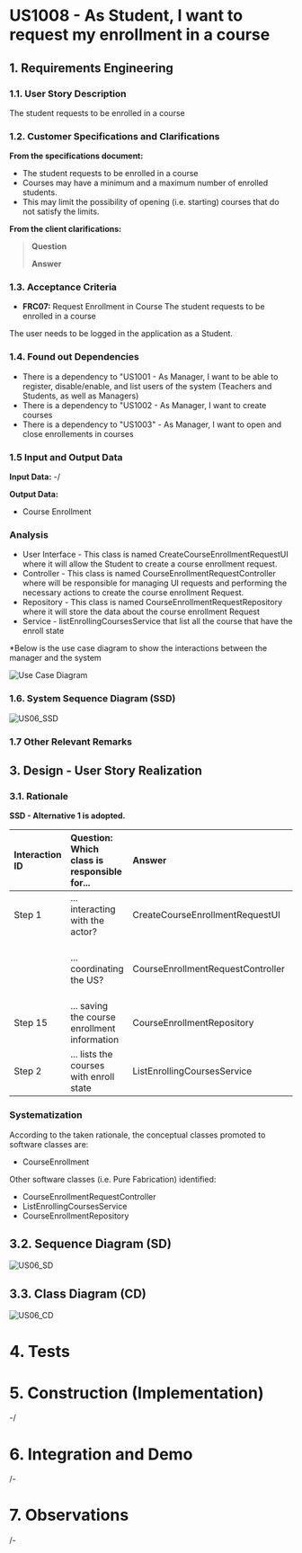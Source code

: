 # US1008 - As Student, I want to request my enrollment in a course

## 1. Requirements Engineering


### 1.1. User Story Description

The student requests to be enrolled in a course

### 1.2. Customer Specifications and Clarifications 


**From the specifications document:**
* The student requests to be enrolled in a course 
* Courses may have a minimum and a maximum number of enrolled students. 
* This may limit the possibility of opening (i.e. starting) courses that do not satisfy the limits.

**From the client clarifications:**

> **Question**
>
>  **Answer**
 
### 1.3. Acceptance Criteria

* **FRC07:** Request Enrollment in Course The student requests to be enrolled in a course

The user needs to be logged in the application as a Student.


### 1.4. Found out Dependencies

* There is a dependency to "US1001 - As Manager, I want to be able to register, disable/enable, and list users of the system (Teachers and Students, as well as Managers)
* There is a dependency to "US1002 - As Manager, I want to create courses
* There is a dependency to "US1003" - As Manager, I want to open and close enrollements in courses

### 1.5 Input and Output Data


**Input Data:**
-/

**Output Data:**

* Course Enrollment

### Analysis

* User Interface - This class is named CreateCourseEnrollmentRequestUI where it will allow the Student to create a course enrollment request.
* Controller     - This class is named CourseEnrollmentRequestController where will be responsible for managing UI requests and performing the necessary actions to create the course enrollment Request.
* Repository     - This class is named CourseEnrollmentRequestRepository where it will store the data about the course enrollment Request
* Service        - listEnrollingCoursesService that list all the course that have the enroll state

*Below is the use case diagram to show the interactions between the manager and the system 

![Use Case Diagram](US1008-UCD.svg "US1008 Use Case Diagram")

### 1.6. System Sequence Diagram (SSD)

![US06_SSD](US1008-SSD.svg)

### 1.7 Other Relevant Remarks


## 3. Design - User Story Realization 

### 3.1. Rationale

**SSD - Alternative 1 is adopted.**


| Interaction ID | Question: Which class is responsible for...  | Answer                            | Justification (with patterns)                                                                                                      |
|:---------------|:---------------------------------------------|:----------------------------------|:-----------------------------------------------------------------------------------------------------------------------------------|
| Step 1         | ... interacting with the actor?              | CreateCourseEnrollmentRequestUI   | UI pattern: CreateCourseEnrollmentRequestUI is responsible for interacting with the actor                                          |
|                | ... coordinating the US?                     | CourseEnrollmentRequestController | Controller pattern: CourseEnrollmentRequestController is responsible for coordinating the use case and invoking necessary classes. |
| Step 15        | ... saving the course enrollment information | CourseEnrollmentRepository        | Repository pattern: CourseEnrollmentRepository is responsible for saving the course enrollment data in the database.               |
| Step 2         | ... lists the courses with enroll state      | ListEnrollingCoursesService       | Service: ListEnrollingCoursesService is responsible for listing all the courses with enroll state                                  |


### Systematization ##

According to the taken rationale, the conceptual classes promoted to software classes are: 

 * CourseEnrollment

Other software classes (i.e. Pure Fabrication) identified: 

 * CourseEnrollmentRequestController
 * ListEnrollingCoursesService
 * CourseEnrollmentRepository

## 3.2. Sequence Diagram (SD)

![US06_SD](US1008-SD.svg)


## 3.3. Class Diagram (CD)

![US06_CD](US1008-CD.svg)

# 4. Tests

# 5. Construction (Implementation)
-/

# 6. Integration and Demo 
/-

# 7. Observations
/-






